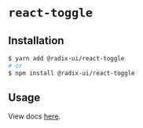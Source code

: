 # `react-toggle`

## Installation

```sh
$ yarn add @radix-ui/react-toggle
# or
$ npm install @radix-ui/react-toggle
```

## Usage

View docs [here](https://radix-ui.com/primitives/docs/components/toggle).
